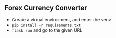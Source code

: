 ## Forex Currency Converter

* Create a virtual environment, and enter the venv
* `pip install -r requirements.txt`
* `flask run` and go to the given URL

